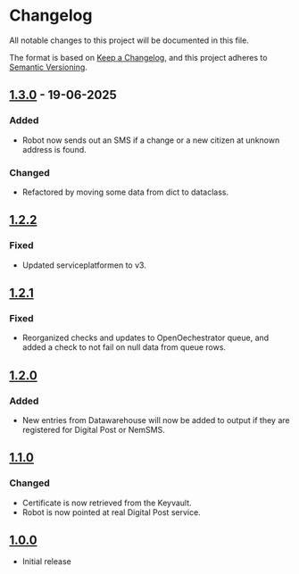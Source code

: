 # Changelog

All notable changes to this project will be documented in this file.

The format is based on [Keep a Changelog](https://keepachangelog.com/en/1.0.0/),
and this project adheres to [Semantic Versioning](https://semver.org/spec/v2.0.0.html).

## [1.3.0] - 19-06-2025

### Added

- Robot now sends out an SMS if a change or a new citizen at unknown address is found.

### Changed

- Refactored by moving some data from dict to dataclass.

## [1.2.2]

### Fixed

- Updated serviceplatformen to v3.

## [1.2.1]

### Fixed

- Reorganized checks and updates to OpenOechestrator queue, and added a check to not fail on null data from queue rows.

## [1.2.0]

### Added

- New entries from Datawarehouse will now be added to output if they are registered for Digital Post or NemSMS.

## [1.1.0]

### Changed

- Certificate is now retrieved from the Keyvault.
- Robot is now pointed at real Digital Post service.

## [1.0.0]

- Initial release

[1.3.0]: https://github.com/itk-dev-rpa/digital-post-ukendt-adresse/tag/1.3.0
[1.2.2]: https://github.com/itk-dev-rpa/digital-post-ukendt-adresse/tag/1.2.2
[1.2.1]: https://github.com/itk-dev-rpa/digital-post-ukendt-adresse/tag/1.2.1
[1.2.0]: https://github.com/itk-dev-rpa/digital-post-ukendt-adresse/tag/1.2.0
[1.1.0]: https://github.com/itk-dev-rpa/digital-post-ukendt-adresse/tag/1.1.0
[1.0.0]: https://github.com/itk-dev-rpa/digital-post-ukendt-adresse/tag/1.0.0
